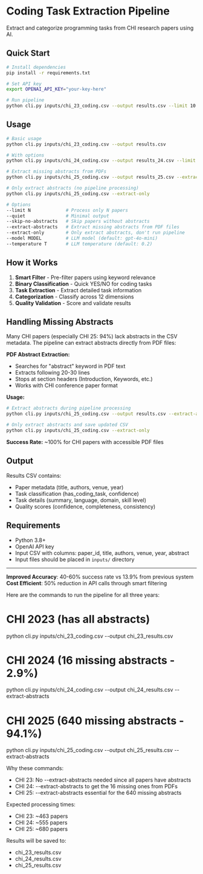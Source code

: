 # Coding Task Extraction Pipeline

Extract and categorize programming tasks from CHI research papers using AI.

## Quick Start

```bash
# Install dependencies
pip install -r requirements.txt

# Set API key
export OPENAI_API_KEY="your-key-here"

# Run pipeline
python cli.py inputs/chi_23_coding.csv --output results.csv --limit 10
```

## Usage

```bash
# Basic usage
python cli.py inputs/chi_23_coding.csv --output results.csv

# With options
python cli.py inputs/chi_24_coding.csv --output results_24.csv --limit 50 --quiet

# Extract missing abstracts from PDFs
python cli.py inputs/chi_25_coding.csv --output results_25.csv --extract-abstracts

# Only extract abstracts (no pipeline processing)
python cli.py inputs/chi_25_coding.csv --extract-only

# Options
--limit N             # Process only N papers
--quiet               # Minimal output
--skip-no-abstracts   # Skip papers without abstracts
--extract-abstracts   # Extract missing abstracts from PDF files
--extract-only        # Only extract abstracts, don't run pipeline
--model MODEL         # LLM model (default: gpt-4o-mini)
--temperature T       # LLM temperature (default: 0.2)
```

## How it Works

1. **Smart Filter** - Pre-filter papers using keyword relevance
2. **Binary Classification** - Quick YES/NO for coding tasks
3. **Task Extraction** - Extract detailed task information
4. **Categorization** - Classify across 12 dimensions
5. **Quality Validation** - Score and validate results

## Handling Missing Abstracts

Many CHI papers (especially CHI 25: 94%) lack abstracts in the CSV metadata. The pipeline can extract abstracts directly from PDF files:

**PDF Abstract Extraction:**
- Searches for "abstract" keyword in PDF text
- Extracts following 20-30 lines
- Stops at section headers (Introduction, Keywords, etc.)
- Works with CHI conference paper format

**Usage:**
```bash
# Extract abstracts during pipeline processing
python cli.py inputs/chi_25_coding.csv --output results.csv --extract-abstracts

# Only extract abstracts and save updated CSV
python cli.py inputs/chi_25_coding.csv --extract-only
```

**Success Rate:** ~100% for CHI papers with accessible PDF files

## Output

Results CSV contains:
- Paper metadata (title, authors, venue, year)
- Task classification (has_coding_task, confidence)
- Task details (summary, language, domain, skill level)
- Quality scores (confidence, completeness, consistency)

## Requirements

- Python 3.8+
- OpenAI API key
- Input CSV with columns: paper_id, title, authors, venue, year, abstract
- Input files should be placed in `inputs/` directory

---

**Improved Accuracy**: 40-60% success rate vs 13.9% from previous system
**Cost Efficient**: 50% reduction in API calls through smart filtering

Here are the commands to run the pipeline for all three years:

  # CHI 2023 (has all abstracts)
  python cli.py inputs/chi_23_coding.csv --output chi_23_results.csv

  # CHI 2024 (16 missing abstracts - 2.9%)
  python cli.py inputs/chi_24_coding.csv --output chi_24_results.csv --extract-abstracts

  # CHI 2025 (640 missing abstracts - 94.1%)
  python cli.py inputs/chi_25_coding.csv --output chi_25_results.csv --extract-abstracts

  Why these commands:
  - CHI 23: No --extract-abstracts needed since all papers have abstracts
  - CHI 24: --extract-abstracts to get the 16 missing ones from PDFs
  - CHI 25: --extract-abstracts essential for the 640 missing abstracts

  Expected processing times:
  - CHI 23: ~463 papers
  - CHI 24: ~555 papers
  - CHI 25: ~680 papers

  Results will be saved to:
  - chi_23_results.csv
  - chi_24_results.csv
  - chi_25_results.csv
